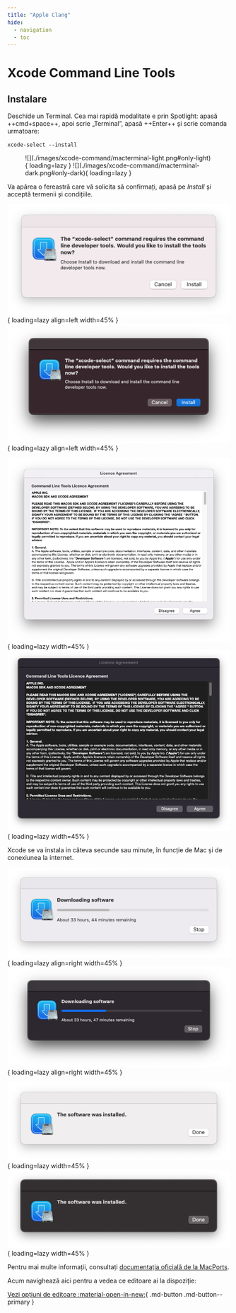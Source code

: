 ```yaml
---
title: "Apple Clang"
hide:
  - navigation
  - toc
---
```



# Xcode Command Line Tools
## Instalare
<!-- todo: adauga diacritice -->
Deschide un Terminal. Cea mai rapidă modalitate e prin Spotlight: apasă ++cmd+space++, apoi scrie „Terminal”, apasă ++Enter++ și scrie comanda urmatoare:

```
xcode-select --install
```

<figure markdown="span">
![](./images/xcode-command/macterminal-light.png#only-light){ loading=lazy }
![](./images/xcode-command/macterminal-dark.png#only-dark){ loading=lazy }
</figure>

Va apărea o fereastră care vă solicita să confirmați, apasă pe _Install_ și acceptă termenii și condițiile.

![](./images/xcode-command/xcodec-light.png#only-light){ loading=lazy align=left width=45% }
![](./images/xcode-command/xcodec-dark.png#only-dark){ loading=lazy align=left width=45% }

![](./images/xcode-command/xcode-agreement-light.png#only-light){ loading=lazy width=45% }
![](./images/xcode-command/xcode-agreement-dark.png#only-dark){ loading=lazy width=45% }

Xcode se va instala in câteva secunde sau minute, în funcție de Mac și de conexiunea la internet.

![](./images/xcode-command/xcode-install-light.png#only-light){ loading=lazy align=right width=45% }
![](./images/xcode-command/xcode-install-dark.png#only-dark){ loading=lazy align=right width=45% }

![](./images/xcode-command/xcode-install-complete-light.png#only-light){ loading=lazy width=45% }
![](./images/xcode-command/xcode-install-complete-dark.png#only-dark){ loading=lazy width=45% }



Pentru mai multe informații, consultați [documentația oficială de la MacPorts](https://guide.macports.org/).

Acum navighează aici pentru a vedea ce editoare ai la dispoziție:

[Vezi opțiuni de editoare :material-open-in-new:](../../editors/macos/optiuni-editoare.md){ .md-button .md-button--primary }
